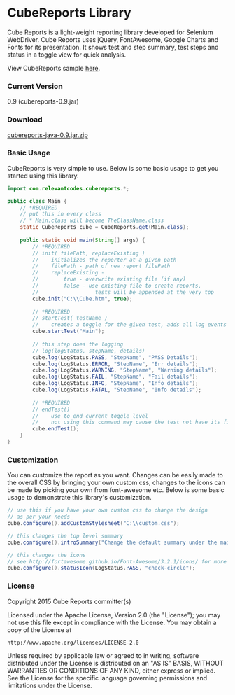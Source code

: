# CubeReports Library

Cube Reports is a light-weight reporting library developed for Selenium WebDriver. Cube Reports uses jQuery, FontAwesome, Google Charts and Fonts for its presentation. It shows test and step summary, test steps and status in a toggle view for quick analysis. 

View CubeReports sample <a href='http://relevantcodes.com/CubeReports/Cube.html'>here</a>.

### Current Version

0.9 (cubereports-0.9.jar)

### Download

<a href='http://relevantcodes.com/CubeReports/cubereports-java-0.9.jar.zip'>cubereports-java-0.9.jar.zip</a>

### Basic Usage

CubeReports is very simple to use. Below is some basic usage to get you started using this library.  

```java
import com.relevantcodes.cubereports.*;

public class Main {
	// *REQUIRED
    // put this in every class 
    // * Main.class will become TheClassName.class
	static CubeReports cube = CubeReports.get(Main.class); 
	
	public static void main(String[] args) {
		// *REQUIRED
        // init( filePath, replaceExisting )
        //    initializes the reporter at a given path
        //    filePath - path of new report filePath
        //    replaceExisting - 
        //        true - overwrite existing file (if any)
        //        false - use existing file to create reports, 
		//					tests will be appended at the very top
        cube.init("C:\\Cube.htm", true);
 
        // *REQUIRED
        // startTest( testName )
        //    creates a toggle for the given test, adds all log events under it    
        cube.startTest("Main");
 
        // this step does the logging
        // log(logStatus, stepName, details)
        cube.log(LogStatus.PASS, "StepName", "PASS Details");      
        cube.log(LogStatus.ERROR, "StepName", "Err details");
        cube.log(LogStatus.WARNING, "StepName", "Warning details");
        cube.log(LogStatus.FAIL, "StepName", "Fail details");
        cube.log(LogStatus.INFO, "StepName", "Info details");
        cube.log(LogStatus.FATAL, "StepName", "Info details");
 
        // *REQUIRED
        // endTest()
        //    use to end current toggle level
        //    not using this command may cause the test not have its final status
        cube.endTest();
	}
}
```

### Customization

You can customize the report as you want. Changes can be easily made to the overall CSS by bringing your own custom css, changes to the icons can be made by picking your own from font-awesome etc. Below is some basic usage to demonstrate this library's customization.

```java
// use this if you have your own custom css to change the design
// as per your needs
cube.configure().addCustomStylesheet("C:\\custom.css");

// this changes the top level summary
cube.configure().introSummary("Change the default summary under the main header");

// this changes the icons
// see http://fortawesome.github.io/Font-Awesome/3.2.1/icons/ for more info
cube.configure().statusIcon(LogStatus.PASS, "check-circle");
```

### License

Copyright 2015 Cube Reports committer(s)

Licensed under the Apache License, Version 2.0 (the "License");
you may not use this file except in compliance with the License.
You may obtain a copy of the License at

	http://www.apache.org/licenses/LICENSE-2.0
	
Unless required by applicable law or agreed to in writing, software
distributed under the License is distributed on an "AS IS" BASIS,
WITHOUT WARRANTIES OR CONDITIONS OF ANY KIND, either express or implied.
See the License for the specific language governing permissions and
limitations under the License.